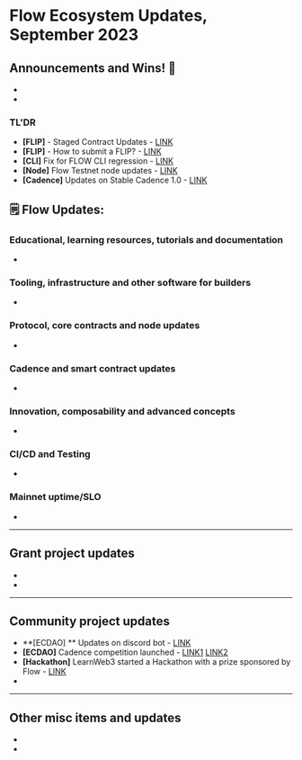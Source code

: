 # Flow Ecosystem Updates, September 2023

## Announcements and Wins! 🎉
* 
*

### TL'DR

- **[FLIP]** - Staged Contract Updates - [LINK](https://github.com/onflow/flips/pull/179)
- **[FLIP]** - How to submit a FLIP? - [LINK](https://discord.com/channels/613813861610684416/621847426201944074/1152355729290829844)
- **[CLI]** Fix for FLOW CLI regression - [LINK](https://github.com/onflow/flow-cli/pull/1182)
- **[Node]** Flow Testnet node updates - [LINK](https://discord.com/channels/613813861610684416/811693600403357706/1149117371265597490)
- **[Cadence]** Updates on Stable Cadence 1.0 - [LINK](https://forum.onflow.org/t/update-on-cadence-1-0/5197)

## 🗒 Flow Updates: 

### Educational, learning resources, tutorials and documentation
* 

### Tooling, infrastructure and other software for builders
* 

### Protocol, core contracts and node updates
* 

### Cadence and smart contract updates
* 

### Innovation, composability and advanced concepts
* 

### CI/CD and Testing
*

### Mainnet uptime/SLO
*

------------------------------------------

## Grant project updates
* 
* 

------------------------------------------
## Community project updates 

* **[ECDAO] ** Updates on discord bot - [LINK](https://discord.com/channels/906264258189332541/906267779437568040/1151529840579727460)
* **[ECDAO]** Cadence competition launched - [LINK1](https://discord.com/channels/906264258189332541/906267779437568040/1151550386742771773) [LINK2](https://flow.com/post/september-2023-cadence-competition)
* **[Hackathon]** LearnWeb3 started a Hackathon with a prize sponsored by Flow - [LINK](https://learnweb3.io/hackathons/decentralized-intelligence-season-1)
* 

------------------------------------------
## Other misc items and updates
* 
* 
